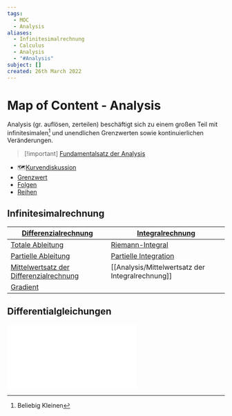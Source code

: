 ```yaml
---
tags:
  - MOC
  - Analysis
aliases:
  - Infinitesimalrechnung
  - Calculus
  - Analysis
  - "#Analysis"
subject: []
created: 26th March 2022
---
```


# Map of Content - Analysis

Analysis (gr. auflösen, zerteilen) beschäftigt sich zu einem großen Teil mit infinitesimalen[^1] und unendlichen Grenzwerten sowie kontinuierlichen Veränderungen.

> [!important] [Fundamentalsatz der Analysis](Analysis/Fundamentalsatz%20der%20Analysis.md)

- 🗺️[Kurvendiskussion]({MOC}%20Kurvendiskussion.md)
- [Grenzwert](Analysis/Grenzwert.md)
- [Folgen](Analysis/Folgen.md)
- [Reihen](Analysis/Reihe.md)

## Infinitesimalrechnung

| [**Differenzialrechnung**](Analysis/Differenzialrechnung.md)                              | [**Integralrechnung**](Analysis/Integralrechnung.md)         |
| ----------------------------------------------------------------------------------------- | ------------------------------------------------------------ |
| [Totale Ableitung](Analysis/Total%20Differenzierbar.md)                                   | [Riemann-Integral](Analysis/Riemann-Integral.md)             |
| [Partielle Ableitung](Analysis/Partielle%20Ableitung.md)                                  | [Partielle Integration](Analysis/Partielle%20Integration.md) |
| [Mittelwertsatz der Differenzialrechnung](Analysis/Mittelwertsatz%20der%20Differenzialrechnung.md) | [[Analysis/Mittelwertsatz der Integralrechnung]]                      |
| [Gradient](Analysis/Vektoranalysis/Gradient.md)<br>                                                      |                                                              |

## Differentialgleichungen

![1000](assets/{MOC}%20Analysis%202025-03-03%2015.37.16.excalidraw.md)
 

[^1]: Beliebig Kleinen
